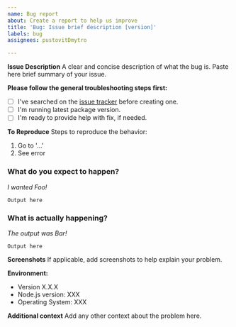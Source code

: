 ```yaml
---
name: Bug report
about: Create a report to help us improve
title: 'Bug: Issue brief description [version]'
labels: bug
assignees: pustovitDmytro

---
```


**Issue Description**
A clear and concise description of what the bug is. Paste here brief summary of your issue.

**Please follow the general troubleshooting steps first:**
- [ ] I've searched on the [issue tracker](../) before creating one.
- [ ] I'm running latest package version.
- [ ] I'm ready to provide help with fix, if needed.

**To Reproduce**
Steps to reproduce the behavior:
1. Go to '...'
2. See error

### What do you expect to happen?

<!-- Explain what behavior you wanted/expected. You may include an output. -->

_I wanted Foo!_

```
Output here
```

### What is actually happening?

<!-- Show what happened -->

_The output was Bar!_

```
Output here
```

**Screenshots**
If applicable, add screenshots to help explain your problem.

**Environment:**
 - Version X.X.X
 - Node.js version: XXX
 - Operating System: XXX

**Additional context**
Add any other context about the problem here.
